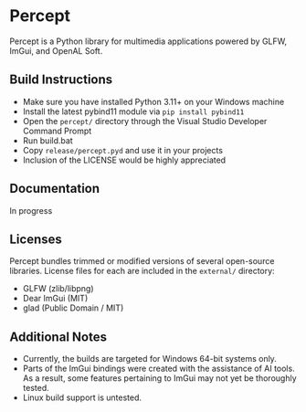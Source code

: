 # Percept
Percept is a Python library for multimedia applications powered by GLFW, ImGui, and OpenAL Soft.

## Build Instructions
- Make sure you have installed Python 3.11+ on your Windows machine
- Install the latest pybind11 module via `pip install pybind11`
- Open the `percept/` directory through the Visual Studio Developer Command Prompt
- Run build.bat
- Copy `release/percept.pyd` and use it in your projects
- Inclusion of the LICENSE would be highly appreciated

## Documentation
In progress

## Licenses
Percept bundles trimmed or modified versions of several open-source libraries. License files for each are included in the `external/` directory:

- GLFW (zlib/libpng)
- Dear ImGui (MIT)
- glad (Public Domain / MIT)

## Additional Notes
- Currently, the builds are targeted for Windows 64-bit systems only.
- Parts of the ImGui bindings were created with the assistance of AI tools. As a result, some features pertaining to ImGui may not yet be thoroughly tested.
- Linux build support is untested.
